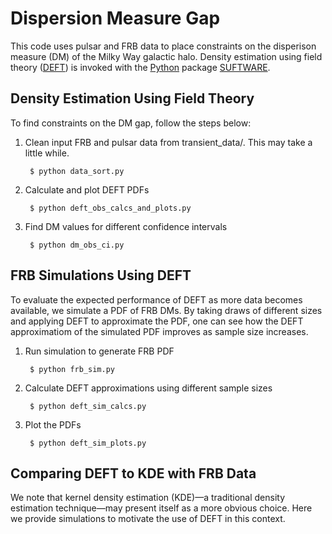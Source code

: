 # Dispersion Measure Gap

This code uses pulsar and FRB data to place constraints on the disperison measure (DM) of the Milky Way galactic halo. Density estimation using field theory ([DEFT](https://arxiv.org/pdf/1804.01932.pdf)) is invoked with the [Python](https://www.python.org/) package [SUFTWARE](https://suftware.readthedocs.io/en/latest/).


## Density Estimation Using Field Theory
To find constraints on the DM gap, follow the steps below:

1. Clean input FRB and pulsar data from transient_data/. This may take a little while.
    
        $ python data_sort.py
       
2. Calculate and plot DEFT PDFs

        $ python deft_obs_calcs_and_plots.py

3. Find DM values for different confidence intervals

        $ python dm_obs_ci.py


## FRB Simulations Using DEFT
To evaluate the expected performance of DEFT as more data becomes available, we simulate a PDF of FRB DMs. By taking draws of  different sizes and applying DEFT to approximate the PDF, one can see how the DEFT approximatiom of the simulated PDF improves as sample size increases.

1. Run simulation to generate FRB PDF

        $ python frb_sim.py

2. Calculate DEFT approximations using different sample sizes 

        $ python deft_sim_calcs.py

3. Plot the PDFs

        $ python deft_sim_plots.py


## Comparing DEFT to KDE with FRB Data
We note that kernel density estimation (KDE)&mdash;a traditional density estimation technique&mdash;may present itself as a more obvious choice. Here we provide simulations to motivate the use of DEFT in this context.
